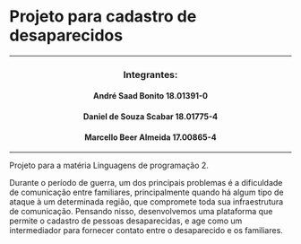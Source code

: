 <h1>Projeto para cadastro de desaparecidos</h1>

<hr>
<h3 align="center">Integrantes:</h3>

<h4 align="center">André Saad Bonito 18.01391-0</h4>
<h4 align="center">Daniel de Souza Scabar 18.01775-4</h4>
<h4 align="center">Marcello Beer Almeida 17.00865-4</h4>

<hr>

Projeto para a matéria Linguagens de programação 2.

Durante o período de guerra, um dos principais problemas é a dificuldade de comunicação entre familiares, principalmente quando há algum tipo de ataque à um determinada região, que compromete toda sua infraestrutura de comunicação. Pensando nisso, desenvolvemos uma plataforma que permite o cadastro de pessoas desaparecidas, e age como um intermediador para fornecer contato entre o desaparecido e os familiares.
